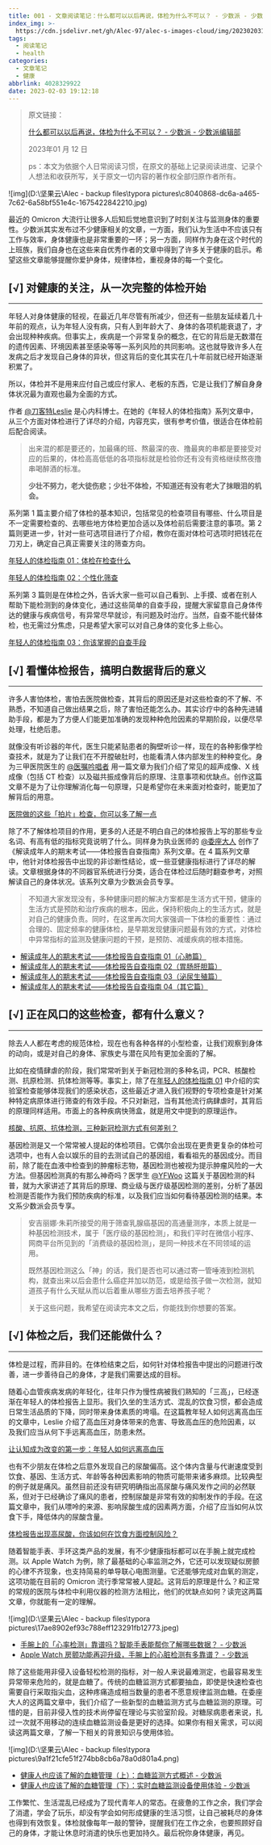 ```yaml
---
title: 001 - 文章阅读笔记：什么都可以以后再说，体检为什么不可以？ - 少数派 - 少数派编辑部
index_img: >-
  https://cdn.jsdelivr.net/gh/Alec-97/alec-s-images-cloud/img/202302031913233.jpg
tags:
  - 阅读笔记
  - health
categories:
  - 文章笔记
  - 健康
abbrlink: 4028329922
date: 2023-02-03 19:12:18
---
```


> 原文链接：
>
> [什么都可以以后再说，体检为什么不可以？ - 少数派 - 少数派编辑部](https://sspai.com/post/77776)
>
> 2023年01 月 12 日
>
> ps：本文为依据个人日常阅读习惯，在原文的基础上记录阅读进度、记录个人想法和收获所写，关于原文一切内容的著作权全部归原作者所有。

![img](D:\坚果云\Alec - backup files\typora pictures\c8040868-dc6a-a465-7c62-6a58bf551e4c-1675422842210.jpg)

最近的 Omicron 大流行让很多人后知后觉地意识到了时刻关注与监测身体的重要性。少数派其实发布过不少健康相关的文章，一方面，我们认为生活中不应该只有工作与效率，身体健康也是非常重要的一环；另一方面，同样作为身在这个时代的上班族，我们自身也在这些来自优秀作者的文章中得到了许多关于健康的启示。希望这些文章能够提醒你爱护身体，规律体检，重视身体的每一个变化。

## [√] 对健康的关注，从一次完整的体检开始

---

年轻人对身体健康的轻视，在最近几年尽管有所减少，但还有一些朋友延续着几十年前的观点，认为年轻人没有病，只有人到年龄大了、身体的各项机能衰退了，才会出现种种疾病。但事实上，疾病是一个非常复杂的概念，在它的背后是无数潜在的遗传因素、环境因素甚至感染等等一系列风险的共同影响。这也就导致许多人在发病之后才发现自己身体的异状，但这背后的变化其实在几十年前就已经开始逐渐积累了。

所以，体检并不是用来应付自己或应付家人、老板的东西，它是让我们了解自身身体状况最为直观也最为全面的方式。

作者 [@刀客特Leslie](https://sspai.com/u/yn90jmjq) 是心内科博士。在她的《年轻人的体检指南》系列文章中，从三个方面对体检进行了详尽的介绍，内容充实，很有参考价值，很适合在体检前后配合阅读。

> 出来混的都是要还的，加最痛的班、熬最深的夜、撸最爽的串都是要接受对应的后果的，体检高高低低的各项指标就是检验你还有没有资格继续熬夜撸串喝醉酒的标准。
>
> **少壮不努力，老大徒伤悲；少壮不体检，不知道还有没有老大了抹眼泪的机会。**

系列第 1 篇主要介绍了体检的基本知识，包括常见的检查项目有哪些、什么项目是不一定需要检查的、去哪些地方体检更加合适以及体检前后需要注意的事项。第 2 篇则更进一步，针对一些可选项目进行了介绍，教你在面对体检可选项时把钱花在刀刃上，确定自己真正需要关注的筛查方向。

[年轻人的体检指南 01：体检在检查什么](https://sspai.com/post/66539)

[年轻人的体检指南 02：个性化筛查](https://sspai.com/post/66635)

系列第 3 篇则是在体检之外，告诉大家一些可以自己看到、上手摸、或者在别人帮助下能检测到的身体变化，通过这些简单的自查手段，提醒大家留意自己身体传达的健康与疾病信号，有异常尽早就诊，有问题及时治疗。当然，自查不能代替体检，也无需过分焦虑，只是希望大家可以对自己身体的变化多上些心。

[年轻人的体检指南 03：你该掌握的自查手段](https://sspai.com/post/67800)

## [√] 看懂体检报告，搞明白数据背后的意义

---

许多人害怕体检，害怕去医院做检查，其背后的原因还是对这些检查的不了解、不熟悉，不知道自己做出结果之后，除了害怕还能怎么办。其实诊疗中的各种先进辅助手段，都是为了方便人们能更加准确的发现种种危险因素的早期阶段，以便尽早处理，杜绝后患。

就像没有听诊器的年代，医生只能紧贴患者的胸壁听诊一样，现在的各种影像学检查技术，就是为了让我们在不开膛破肚时，也能看清人体内部发生的种种变化。身为三甲医院医生的 [@医嘱吟唱者](https://sspai.com/u/zsspass) 用一篇文章为我们介绍了常见的超声成像、X 线成像（包括 CT 检查）以及磁共振成像背后的原理、注意事项和优缺点。创作这篇文章不是为了让你理解消化每一句原理，只是希望你在未来面对检查时，能更加了解背后的用意。

[医院做的这些「拍片」检查，你可以多了解一点](https://sspai.com/post/67474)

除了不了解体检项目的作用，更多的人还是不明白自己的体检报告上写的那些专业名词、有高有低的指标究竟说明了什么。同样身为执业医师的 [@委座大人](https://sspai.com/u/hy7jhhv4) 创作了《解读成年人的期末考试——体检报告自查指南》系列文章。在 4 篇系列文章中，他针对体检报告中出现的非诊断性结论，或一些亚健康指标进行了详尽的解读。文章根据身体的不同器官系统进行分类，适合在体检过后随时翻查参考，对照解读自己的身体状况。该系列文章为少数派会员专享。

> 不知道大家发现没有，多种健康问题的解决方案都是生活方式干预，健康的生活方式是预防和治疗疾病的根本，因此，保持积极向上的生活方式，就是对自己的健康负责。同时，在这里再次同大家强调一下体检的重要性：通过合理的、固定频率的健康体检，是早期发现健康问题最有效的方式，对体检中异常指标的监测及健康问题的干预，是预防、减缓疾病的根本措施。

- [解读成年人的期末考试——体检报告自查指南 01（心肺篇）](https://sspai.com/prime/story/vol02-medicine-examination-report-01)
- [解读成年人的期末考试——体检报告自查指南 02（胃肠肝胆篇）](https://sspai.com/prime/story/vol03-medicine-examination-report-02)
- [解读成年人的期末考试——体检报告自查指南 03（泌尿生殖篇）](https://sspai.com/prime/story/vol04-medicine-examination-report-03)
- [解读成年人的期末考试——体检报告自查指南 04（其它篇）](https://sspai.com/prime/story/vol06-how-to-read-medical-examination-report-04)



## [√] 正在风口的这些检查，都有什么意义？

---

除去人人都在考虑的规范体检，现在也有各种各样的小型检查，让我们观察到身体的动向，或是对自己的身体、家族史与潜在风险有更加全面的了解。

比如在疫情肆虐的阶段，我们常常听到关于新冠检测的多种名词，PCR、核酸检测、抗原检测、抗体检测等等。事实上，除了在[年轻人的体检指南 01](https://sspai.com/post/66539) 中介绍的实验室检查能够体现我们的感染状态，这些最近才进入我们视野的专项检查是针对某种特定病原体进行筛查的有效手段。不只对新冠，当有其他流行病肆虐时，其背后的原理同样适用。市面上的各种疾病快筛盒，就是用文中提到的原理运作。

[核酸、抗原、抗体检测，三种新冠检测方式有何差别？](https://sspai.com/post/72950)

基因检测是又一个常常被人提起的体检项目。它偶尔会出现在更贵更复杂的体检可选项中，也有人会以娱乐的目的去测试自己的基因组，看看祖先的基因成分。而目前，除了能在血液中检查到的肿瘤标志物，基因检测也被视为提示肿瘤风险的一大方法。但基因检测真的有那么神奇吗？医学生 [@YFWoo](https://sspai.com/u/cgwb6fp8) 这篇关于基因检测的科普，就为大家讲述了其背后的原理、商业级与医疗级基因检测的差别，分析了基因检测是否能作为我们预防疾病的标准，以及我们应当如何看待基因检测的结果。本文系少数派会员专享。

> 安吉丽娜·朱莉所接受的用于筛查乳腺癌基因的高通量测序，本质上就是一种基因检测技术，属于「医疗级的基因检测」，和我们平时在微信小程序、网商平台所见到的「消费级的基因检测」，是同一种技术在不同领域的运用。
>
> 既然基因检测这么「神」的话，我们是否也可以通过寄一管唾液到检测机构，就查出来以后会患什么癌症并加以防范，或是给孩子做一次检测，就知道孩子有什么天赋从而以后着重从哪些方面去培养孩子呢？
>
> 关于这些问题，我希望在阅读完本文之后，你能找到你想要的答案。

## [√] 体检之后，我们还能做什么？

---

体检是过程，而非目的。在体检结束之后，如何针对体检报告中提出的问题进行改善，进一步善待自己的身体，才是我们需要达成的目标。

随着心血管疾病发病的年轻化，往年只作为慢性病被我们熟知的「三高」，已经逐渐在年轻人的体检报告上显形。我们久坐的生活方式、混乱的饮食习惯，都会造成日常生活品质的下降，同时带来身体素质的垮塌。在这篇教年轻人如何远离高血压的文章中，Leslie 介绍了高血压对身体带来的危害、导致高血压的危险因素，以及我们应当从何下手远离高血压，防患未然。

[让认知成为改变的第一步：年轻人如何远离高血压](https://sspai.com/post/65177)

也有不少朋友在体检之后意外发现自己的尿酸偏高。这个体内含量与代谢速度受到饮食、基因、生活方式、年龄等各种因素影响的物质可能带来诸多麻烦。比较典型的例子就是痛风。虽然目前还没有研究明确指出高尿酸与痛风发作之间的必然联系，但对于已经确诊了痛风的患者，控制尿酸是非常有效的抑制发作的手段。在这篇文章中，我们从嘌呤的来源、影响尿酸生成的因素两方面，介绍了应当如何从饮食下手，降低体内的尿酸含量。

[体检报告出现高尿酸，你该如何在饮食方面控制风险？](https://sspai.com/post/73031)

随着智能手表、手环这类产品的发展，有不少健康指标都可以在手腕上就完成检测。以 Apple Watch 为例，除了最基础的心率监测之外，它还可以发现疑似房颤的心律不齐现象，也支持简易的单导联心电图测量。它还能够完成对血氧的测定，这项功能在目前的 Omicron 流行季常常被人提起。这背后的原理是什么？和正常的常规的医院与体检中利用仪器的检测方法相比，他们的优缺点如何？读完这两篇文章，你就能有一定的理解。

![img](D:\坚果云\Alec - backup files\typora pictures\17ae8902ef93c788eff123291fb12773.jpeg)

- [手腕上的「心率检测」靠谱吗？智能手表能帮你了解哪些数据？ - 少数派](https://sspai.com/post/74805)
- [Apple Watch 房颤功能再迎升级，手腕上的心脏检测有多靠谱？ - 少数派](https://sspai.com/post/74014)

除了这些能用非侵入设备轻松检测的指标，对一般人来说最难测定，也最容易发生异常带来危险的，就是血糖了。传统的血糖监测方式都要抽血，即使是快速检查也需要自行采取指尖血，这种疼痛造成相当数量的患者不愿意规律监测血糖。在委座大人的这两篇文章中，我们介绍了一些新型的血糖监测方式与血糖监测的原理。可惜的是，目前非侵入性的技术尚停留在理论与实验室阶段。对糖尿病患者来说，扎过一次就不用移动的连续血糖监测设备是更好的选择。如果你有相关需求，可以阅读这两篇文章，了解一下相关的背景知识与使用体验。

![img](D:\坚果云\Alec - backup files\typora pictures\9a1f21cfe51f274bb8cb6a78a0d801a4.png)

- [健康人也应该了解的血糖管理（上）：血糖监测方式概述 - 少数派](https://sspai.com/post/77324)
- [健康人也应该了解的血糖管理（下）：实时血糖监测设备使用体验 - 少数派](https://sspai.com/post/77348)

工作繁忙、生活混乱已经成为了现代青年人的常态。在疲惫的工作之余，我们学会了消遣，学会了玩乐，却没有学会如何形成健康的生活习惯，让自己被耗尽的身体也得到有效恢复。体检就像每年一敲的警钟，提醒我们在工作之余，也要照顾好自己的身体，才能让休息时消遣的快乐也更加持久。最后祝你身体健康，再见。









